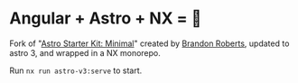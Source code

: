 # Angular + Astro + NX = 💞 

Fork of "[Astro Starter Kit: Minimal](https://github.com/brandonroberts/astro-2-analog)" created by [Brandon Roberts](https://github.com/brandonroberts), updated to astro 3, and wrapped in a NX monorepo.

Run `nx run astro-v3:serve` to start.
